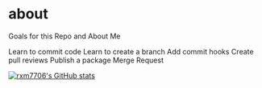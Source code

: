 # about
Goals for this Repo and About Me

Learn to commit code
Learn to create a branch 
Add commit hooks
Create pull reviews 
Publish a package
Merge Request

[![rxm7706's GitHub stats](https://github-readme-stats.vercel.app/api?username=rxm7706&include_all_commits=true&show_icons=true&show=reviews,discussions_started,discussions_answered,prs_merged,prs_merged_percentage)](https://github.com/rxm7706/github-readme-stats)
